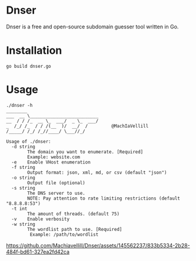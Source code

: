 # Dnser
Dnser is a free and open-source subdomain guesser tool written in Go.
# Installation
```
go build dnser.go
```
# Usage

```
./dnser -h
________                           
___  __ \__________________________
__  / / /_  __ \_  ___/  _ \_  ___/
_  /_/ /_  / / /(__  )/  __/  /         @MachIaVellill
/_____/ /_/ /_//____/ \___//_/     

Usage of ./dnser:
  -d string
        The domain you want to enumerate. [Required]
        Example: website.com
  -e    Enable VHost enumeration
  -f string
        Output format: json, xml, md, or csv (default "json")
  -o string
        Output file (optional)
  -s string
        The DNS server to use.
        NOTE: Pay attention to rate limiting restrictions (default "8.8.8.8:53")
  -t int
        The amount of threads. (default 75)
  -v    Enable verbosity
  -w string
        The wordlist path to use. [Required]
         Example: /path/to/wordlist
```

https://github.com/MachiavelliII/Dnser/assets/145562237/833b5334-2b28-484f-bd61-327ea2fd42ca

